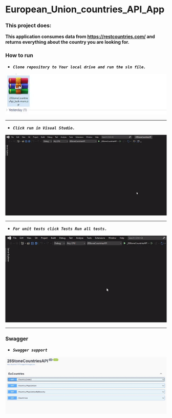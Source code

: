 # European_Union_countries_API_App

### This project does:
**This application consumes data from
https://restcountries.com/ and returns everything about the country you are looking for.**

### How to run
- ***`Clone repository to Your local drive and run the sln file.`***

![Alt Text](https://github.com/Raitis-Silins/28StoneCountriesApi_task/blob/main/assets/UnZip.gif)

---

- ***`Click run in Visual Studio.`***

![Alt Text](https://github.com/Raitis-Silins/28StoneCountriesApi_task/blob/main/assets/start.gif)

---

- ***`For unit tests click Tests Run all tests.`***

![Alt Text](https://github.com/Raitis-Silins/28StoneCountriesApi_task/blob/main/assets/xTests.gif)

---

### Swagger
- ***`Swagger support`***

![Alt Text](https://github.com/Raitis-Silins/28StoneCountriesApi_task/blob/main/assets/swagger.gif)
